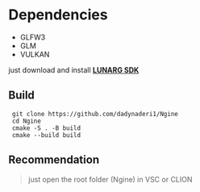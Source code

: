 # Dependencies
- GLFW3
- GLM
- VULKAN

just download and install **[LUNARG SDK](https://vulkan.lunarg.com/sdk/home)**
## Build

```
 git clone https://github.com/dadynaderi1/Ngine
 cd Ngine
 cmake -S . -B build
 cmake --build build
```

## Recommendation
> just open the root folder (Ngine) in VSC or CLION
